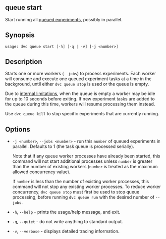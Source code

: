 ## queue start

Start running all [queued experiments], possibly in parallel.

[queued experiments]:
  /doc/user-guide/experiment-management/running-experiments#the-experiments-queue

## Synopsis

```usage
usage: dvc queue start [-h] [-q | -v] [-j <number>]
```

## Description

Starts one or more workers (`--jobs`) to process experiments. Each worker will
consume and execute one queued experiment tasks at a time in the background,
until either `dvc queue stop` is used or the queue is empty.

<admon type="info">

Due to [internal limitations], when the queue is empty a worker may be idle for
up to 10 seconds before exiting. If new experiment tasks are added to the queue
during this time, workers will resume processing them instead.

[internal limitations]:
  /doc/user-guide/experiment-management/running-experiments#how-are-experiments-queued

</admon>

<admon type="tip">

Use `dvc queue kill` to stop specific experiments that are currently running.

</admon>

## Options

- `-j <number>`, `--jobs <number>` - run this `number` of queued experiments in
  parallel. Defaults to 1 (the task queue is processed serially).

  <admon type="info">

  Note that if any queue worker processes have already been started, this
  command will not start additional processes unless `number` is greater than
  the number of existing workers (`number` is treated as the maximum allowed
  concurrency value).

  If `number` is less than the number of existing worker processes, this command
  will not stop any existing worker processes. To reduce worker concurrency,
  `dvc queue stop` must first be used to stop queue processing, before running
  `dvc queue run` with the desired number of `--jobs`.

  </admon>

- `-h`, `--help` - prints the usage/help message, and exit.

- `-q`, `--quiet` - do not write anything to standard output.

- `-v`, `--verbose` - displays detailed tracing information.
